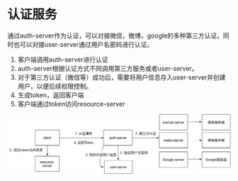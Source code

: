 # 认证服务
通过auth-server作为认证，可以对接微信，微博，google的多种第三方认证。同时也可以对接user-server通过用户名密码进行认证。  
1. 客户端调用auth-server进行认证
2. auth-server根据认证方式不同调用第三方服务或者user-server。
3. 对于第三方认证（微信等）成功后，需要将用户信息存入user-server并创建用户，以便后续权限控制。
4. 生成token，返回客户端
5. 客户端通过token访问resource-server

![认证图片](认证服务.jpg)